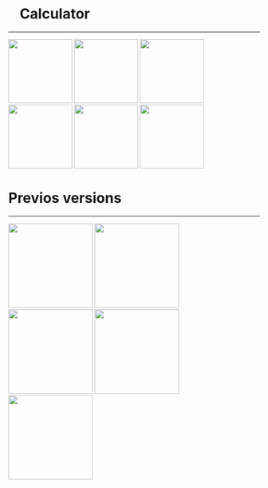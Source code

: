 # <a href="url"><img src="https://user-images.githubusercontent.com/45872071/62431579-08826a80-b742-11e9-89ac-70cd3c691b0e.png.png" width="16"></a> **Calculator**
-----------------------------------

<a href="url"><img src="https://user-images.githubusercontent.com/45872071/79772463-8c6c9900-8349-11ea-9f59-047c9e44ca02.jpg" width="128" ></a>
<a href="url"><img src="https://user-images.githubusercontent.com/45872071/79772467-8d052f80-8349-11ea-876d-30e068d7ab85.jpg" width="128" ></a>
<a href="url"><img src="https://user-images.githubusercontent.com/45872071/79772470-8d9dc600-8349-11ea-8a9a-b6f80458d268.jpg" width="128" ></a>
<a href="url"><img src="https://user-images.githubusercontent.com/45872071/79772473-8d9dc600-8349-11ea-8dee-0a718ac2aa76.jpg" width="128" ></a>
<a href="url"><img src="https://user-images.githubusercontent.com/45872071/79772475-8e365c80-8349-11ea-8a3d-9940e9f5fd01.jpg" width="128" ></a>
<a href="url"><img src="https://user-images.githubusercontent.com/45872071/79772478-8ecef300-8349-11ea-87f3-d69ac22a44e9.jpg" width="128" ></a>




# **Previos versions**
-----------------------------------
<a href="url"><img src="https://user-images.githubusercontent.com/45872071/59721377-a5448380-923a-11e9-939d-d0f3575bab27.png" width="169" ></a>
<a href="url"><img src="https://user-images.githubusercontent.com/45872071/59720971-9c9f7d80-9239-11e9-9946-45f8137f8414.jpg" width="169" ></a>
<a href="url"><img src="https://user-images.githubusercontent.com/45872071/59721455-d6bd4f00-923a-11e9-84b4-bbf9409ac862.jpg" width="169" ></a>
<a href="url"><img src="https://user-images.githubusercontent.com/45872071/59570234-82856400-90ae-11e9-91ef-37d26631ad95.png" width="169" ></a>
<a href="url"><img src="https://user-images.githubusercontent.com/45872071/59721494-e89ef200-923a-11e9-86eb-e819f8495e0b.png" width="169" ></a>
